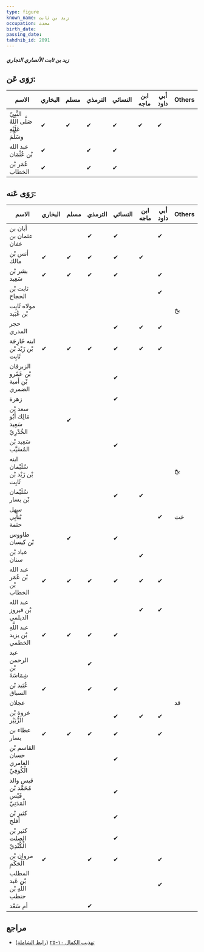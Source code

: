```yaml
---
type: figure
known_name: زيد بن ثابت
occupation: محدث
birth_date:
passing_date:
tahdhib_id: 2091
---
```

##### زيد بن ثابت الأنصاري النجاري

## رَوَى عَن:
| الاسم                                      | البخاري | مسلم | الترمذي | النسائي | ابن ماجه | أبي داود | Others |
| ------------------------------------------ | ------- | ---- | ------- | ------- | -------- | -------- | ------ |
| النَّبِيّ صَلَّى اللَّهُ عَلَيْهِ وسَلَّمَ | ✔       | ✔    | ✔       | ✔       | ✔        | ✔        |        |
| عبد الله بْن عُثْمَان                      | ✔       |      | ✔       | ✔       |          |          |        |
| عُمَر بْن الخطاب                           | ✔       |      | ✔       | ✔       |          |          |        |
## رَوَى عَنه:
| الاسم                                   | البخاري | مسلم | الترمذي | النسائي | ابن ماجه | أبي داود | Others |
| --------------------------------------- | ------- | ---- | ------- | ------- | -------- | -------- | ------ |
| أبان بن عثمان بن عفان                   |         |      | ✔       | ✔       |          | ✔        |        |
| أنس بْن مالك                            | ✔       | ✔    | ✔       | ✔       | ✔        |          |        |
| بشر بْن سَعِيد                          | ✔       | ✔    | ✔       | ✔       |          | ✔        |        |
| ثابت بْن الحجاج                         |         |      |         |         |          | ✔        |        |
| مولاه ثَابِت بْن عُبَيد                 |         |      |         |         |          |          | بخ     |
| حجر المدري                              |         |      |         | ✔       | ✔        | ✔        |        |
| ابنه خَارِجَة بْن زَيْد بْن ثَابِت      | ✔       | ✔    | ✔       | ✔       | ✔        | ✔        |        |
| الزبرقان بْن عَمْرو بْن أمية الضمري     |         |      |         | ✔       |          |          |        |
| زهرة                                    |         |      |         | ✔       |          |          |        |
| سعد بْن مَالِك أَبُو سَعِيد الخُدْرِيّ  |         | ✔    |         |         |          |          |        |
| سَعِيد بْن المُسَيَّب                   |         |      |         | ✔       |          |          |        |
| ابنه سُلَيْمان بْن زَيْد بْن ثَابِت     |         |      |         |         |          |          | بخ     |
| سُلَيْمان بْن يسار                      |         |      |         | ✔       | ✔        |          |        |
| سهل بْنأَبِي حثمة                       |         |      |         |         |          | ✔        | خت     |
| طاووس بْن كيسان                         |         | ✔    |         | ✔       |          |          |        |
| عباد بْن سنان                           |         |      |         |         | ✔        |          |        |
| عبد الله بْن عُمَر بْن الخطاب           | ✔       | ✔    | ✔       | ✔       | ✔        | ✔        |        |
| عبد الله بْن فيروز الديلمي              |         |      |         |         | ✔        | ✔        |        |
| عبد اللَّهِ بْن يزيد الخطمي             | ✔       | ✔    | ✔       | ✔       |          |          |        |
| عبد الرحمن بْن شِِمَاسَةَ               |         |      | ✔       |         |          |          |        |
| عُبَيد بْن السباق                       | ✔       |      | ✔       | ✔       |          |          |        |
| عجلان                                   |         |      |         |         |          |          | قد     |
| عروة بْن الزُّبَيْر                     |         |      |         | ✔       | ✔        | ✔        |        |
| عطاء بن يسار                            | ✔       | ✔    | ✔       | ✔       |          | ✔        |        |
| القاسم بْن حسان العامري الْكُوفِيّ      |         |      |         | ✔       |          |          |        |
| قيس والد مُحَمَّد بْن قَيْس الْمَدَنِيّ |         |      |         | ✔       |          |          |        |
| كثير بْن أفلح                           |         |      |         | ✔       |          |          |        |
| كثير بْن الصلت الْكُنْدِيّ              |         |      |         | ✔       |          |          |        |
| مروان بْن الْحَكَمِ                     | ✔       |      | ✔       | ✔       |          | ✔        |        |
| المطلب بْن عَبد اللَّهِ بْن حنطب        |         |      |         |         |          | ✔        |        |
| أم سَعْد                                |         |      | ✔       |         |          |          |        |
## مراجع
- [تهذيب الكمال ١٠-٢٥](obsidian://open?vault=Tahdhib-al-Kamal&file=Figures/٢٠٩١-زيد%20بن%20ثابت%20الأنصاري%20النجاري) ([رابط الشاملة](https://shamela.ws/book/3722/4797))